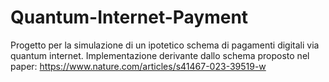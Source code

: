 # Quantum-Internet-Payment
Progetto per la simulazione di un ipotetico schema di pagamenti digitali via quantum internet. Implementazione derivante dallo schema proposto nel paper: https://www.nature.com/articles/s41467-023-39519-w
